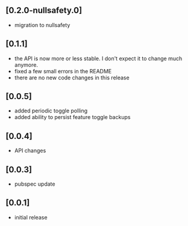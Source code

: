 ## [0.2.0-nullsafety.0]

* migration to nullsafety

## [0.1.1]

* the API is now more or less stable. I don't expect it to change much anymore.
* fixed a few small errors in the README
* there are no new code changes in this release 

## [0.0.5]

* added periodic toggle polling
* added ability to persist feature toggle backups

## [0.0.4]

* API changes

## [0.0.3]

* pubspec update


## [0.0.1]

* initial release
